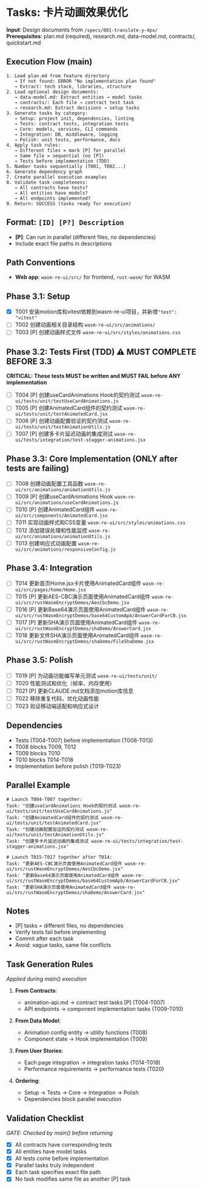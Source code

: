 # Tasks: 卡片动画效果优化

**Input**: Design documents from `/specs/001-translate-y-4px/`  
**Prerequisites**: plan.md (required), research.md, data-model.md, contracts/, quickstart.md

## Execution Flow (main)
```
1. Load plan.md from feature directory
   → If not found: ERROR "No implementation plan found"
   → Extract: tech stack, libraries, structure
2. Load optional design documents:
   → data-model.md: Extract entities → model tasks
   → contracts/: Each file → contract test task
   → research.md: Extract decisions → setup tasks
3. Generate tasks by category:
   → Setup: project init, dependencies, linting
   → Tests: contract tests, integration tests
   → Core: models, services, CLI commands
   → Integration: DB, middleware, logging
   → Polish: unit tests, performance, docs
4. Apply task rules:
   → Different files = mark [P] for parallel
   → Same file = sequential (no [P])
   → Tests before implementation (TDD)
5. Number tasks sequentially (T001, T002...)
6. Generate dependency graph
7. Create parallel execution examples
8. Validate task completeness:
   → All contracts have tests?
   → All entities have models?
   → All endpoints implemented?
9. Return: SUCCESS (tasks ready for execution)
```

## Format: `[ID] [P?] Description`
- **[P]**: Can run in parallel (different files, no dependencies)
- Include exact file paths in descriptions

## Path Conventions
- **Web app**: `wasm-re-ui/src/` for frontend, `rust-wasm/` for WASM

## Phase 3.1: Setup
- [x] T001 安装motion库和vitest依赖到wasm-re-ui项目，并新增`"test": "vitest"`
- [ ] T002 创建动画相关目录结构 `wasm-re-ui/src/animations/`
- [ ] T003 [P] 创建动画样式文件 `wasm-re-ui/src/styles/animations.css`

## Phase 3.2: Tests First (TDD) ⚠️ MUST COMPLETE BEFORE 3.3
**CRITICAL: These tests MUST be written and MUST FAIL before ANY implementation**
- [ ] T004 [P] 创建useCardAnimations Hook的契约测试 `wasm-re-ui/tests/unit/testUseCardAnimations.js`
- [ ] T005 [P] 创建AnimatedCard组件的契约测试 `wasm-re-ui/tests/unit/testAnimatedCard.jsx`
- [ ] T006 [P] 创建动画配置验证的契约测试 `wasm-re-ui/tests/unit/testAnimationUtils.js`
- [ ] T007 [P] 创建多卡片延迟动画的集成测试 `wasm-re-ui/tests/integration/test-stagger-animations.jsx`

## Phase 3.3: Core Implementation (ONLY after tests are failing)
- [ ] T008 创建动画配置工具函数 `wasm-re-ui/src/animations/animationUtils.js`
- [ ] T009 [P] 创建useCardAnimations Hook `wasm-re-ui/src/animations/useCardAnimations.js`
- [ ] T010 [P] 创建AnimatedCard组件 `wasm-re-ui/src/components/AnimatedCard.jsx`
- [ ] T011 实现动画样式和CSS变量 `wasm-re-ui/src/styles/animations.css`
- [ ] T012 添加错误处理和性能监控 `wasm-re-ui/src/animations/animationUtils.js`
- [ ] T013 创建响应式动画配置 `wasm-re-ui/src/animations/responsiveConfig.js`

## Phase 3.4: Integration
- [ ] T014 更新首页Home.jsx卡片使用AnimatedCard组件 `wasm-re-ui/src/pages/home/Home.jsx`
- [ ] T015 [P] 更新AES-CBC演示页面使用AnimatedCard组件 `wasm-re-ui/src/rustWasmEncryptDemos/AesCbcDemo.jsx`
- [ ] T016 [P] 更新Base64演示页面使用AnimatedCard组件 `wasm-re-ui/src/rustWasmEncryptDemos/base64CustomApb/AnswerCardForCB.jsx`
- [ ] T017 [P] 更新SHA演示页面使用AnimatedCard组件 `wasm-re-ui/src/rustWasmEncryptDemos/shaDemo/AnswerCard.jsx`
- [ ] T018 更新文件SHA演示页面使用AnimatedCard组件 `wasm-re-ui/src/rustWasmEncryptDemos/shaDemo/FileShaDemo.jsx`

## Phase 3.5: Polish
- [ ] T019 [P] 为动画功能编写单元测试 `wasm-re-ui/tests/unit/`
- [ ] T020 性能测试和优化（帧率、内存使用）
- [ ] T021 [P] 更新CLAUDE.md文档添加motion库信息
- [ ] T022 移除重复代码，优化动画性能
- [ ] T023 验证移动端适配和响应式设计

## Dependencies
- Tests (T004-T007) before implementation (T008-T013)
- T008 blocks T009, T012
- T009 blocks T010
- T010 blocks T014-T018
- Implementation before polish (T019-T023)

## Parallel Example
```
# Launch T004-T007 together:
Task: "创建useCardAnimations Hook的契约测试 wasm-re-ui/tests/unit/testUseCardAnimations.js"
Task: "创建AnimatedCard组件的契约测试 wasm-re-ui/tests/unit/testAnimatedCard.jsx"
Task: "创建动画配置验证的契约测试 wasm-re-ui/tests/unit/testAnimationUtils.js"
Task: "创建多卡片延迟动画的集成测试 wasm-re-ui/tests/integration/test-stagger-animations.jsx"

# Launch T015-T017 together after T014:
Task: "更新AES-CBC演示页面使用AnimatedCard组件 wasm-re-ui/src/rustWasmEncryptDemos/AesCbcDemo.jsx"
Task: "更新Base64演示页面使用AnimatedCard组件 wasm-re-ui/src/rustWasmEncryptDemos/base64CustomApb/AnswerCardForCB.jsx"
Task: "更新SHA演示页面使用AnimatedCard组件 wasm-re-ui/src/rustWasmEncryptDemos/shaDemo/AnswerCard.jsx"
```

## Notes
- [P] tasks = different files, no dependencies
- Verify tests fail before implementing
- Commit after each task
- Avoid: vague tasks, same file conflicts

## Task Generation Rules
*Applied during main() execution*

1. **From Contracts**:
   - animation-api.md → contract test tasks [P] (T004-T007)
   - API endpoints → component implementation tasks (T009-T010)
   
2. **From Data Model**:
   - Animation config entity → utility functions (T008)
   - Component state → Hook implementation (T009)
   
3. **From User Stories**:
   - Each page integration → integration tasks (T014-T018)
   - Performance requirements → performance tests (T020)
   
4. **Ordering**:
   - Setup → Tests → Core → Integration → Polish
   - Dependencies block parallel execution

## Validation Checklist
*GATE: Checked by main() before returning*

- [x] All contracts have corresponding tests
- [x] All entities have model tasks
- [x] All tests come before implementation
- [x] Parallel tasks truly independent
- [x] Each task specifies exact file path
- [x] No task modifies same file as another [P] task
